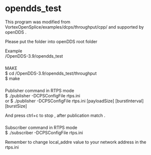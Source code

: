# opendds_test

This program was modified from VortexOpenSplice/examples/dcps/throughput/cpp/ and supported by openDDS .

Please put the folder into openDDS root folder  

Example  
/OpenDDS-3.9/opendds_test 

###  
MAKE  
$ cd /OpenDDS-3.9/opendds_test/throughput  
$ make

###  
Publisher command in RTPS mode  
$ ./publisher -DCPSConfigFile rtps.ini   
or
$ ./publisher -DCPSConfigFile rtps.ini [payloadSize] [burstInterval] [burstSize]  

And press ctrl+c to stop , after publication match . 
  
###  
Subscriber command in RTPS mode  
$ ./subscriber -DCPSConfigFile rtps.ini  

Remember to change local_addre value to your network address in the rtps.ini   
